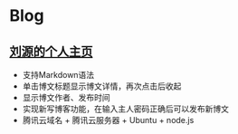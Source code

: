 # Blog

## [刘源的个人主页](taoer.info)

- 支持Markdown语法
- 单击博文标题显示博文详情，再次点击后收起
- 显示博文作者、发布时间
- 实现新写博客功能，在输入主人密码正确后可以发布新博文
- 腾讯云域名 + 腾讯云服务器 + Ubuntu + node.js
